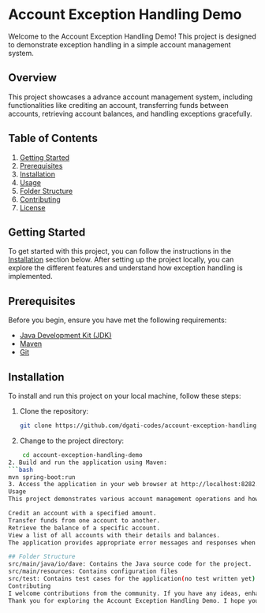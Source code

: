 # Account Exception Handling Demo

Welcome to the Account Exception Handling Demo! This project is designed to demonstrate exception handling in a simple account management system.

## Overview

This project showcases a advance account management system, including functionalities like crediting an account, transferring funds between accounts, retrieving account balances, and handling exceptions gracefully.

## Table of Contents

1. [Getting Started](#getting-started)
2. [Prerequisites](#prerequisites)
3. [Installation](#installation)
4. [Usage](#usage)
5. [Folder Structure](#folder-structure)
6. [Contributing](#contributing)
7. [License](#license)

## Getting Started

To get started with this project, you can follow the instructions in the [Installation](#installation) section below. After setting up the project locally, you can explore the different features and understand how exception handling is implemented.

## Prerequisites

Before you begin, ensure you have met the following requirements:

- [Java Development Kit (JDK)](https://www.oracle.com/java/technologies/javase-downloads.html)
- [Maven](https://maven.apache.org/download.cgi)
- [Git](https://git-scm.com/downloads)

## Installation

To install and run this project on your local machine, follow these steps:

1. Clone the repository:

   ```bash
   git clone https://github.com/dgati-codes/account-exception-handling-demo.git
1. Change to the project directory:
```bash
    cd account-exception-handling-demo
2. Build and run the application using Maven:
```bash
mvn spring-boot:run
3. Access the application in your web browser at http://localhost:8282. You can explore the API endpoints, test the exception handling, and interact with the application.
Usage
This project demonstrates various account management operations and how exceptions are handled within the application. You can perform the following actions:

Credit an account with a specified amount.
Transfer funds from one account to another.
Retrieve the balance of a specific account.
View a list of all accounts with their details and balances.
The application provides appropriate error messages and responses when exceptional scenarios occur, such as account not found or insufficient funds.

## Folder Structure
src/main/java/io/dave: Contains the Java source code for the project.
src/main/resources: Contains configuration files
src/test: Contains test cases for the application(no test written yet).
Contributing
I welcome contributions from the community. If you have any ideas, enhancements, or bug fixes, please feel free to create issues or pull requests. I will appreciate your contributions!
Thank you for exploring the Account Exception Handling Demo. I hope you find this project useful and informative. If you have any questions or feedback, please don't hesitate to reach out.
